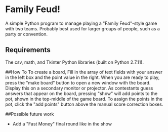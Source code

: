 # Family Feud!
A simple Python program to manage playing a "Family Feud"-style game with two teams. Probably best used for larger groups of people, such as a party or convention.

## Requirements
The csv, math, and Tkinter Python libraries (built on Python 2.7.11).

##How To
To create a board, Fill in the array of text fields with your answer in the left box and the point value in the right. When you are ready to play, press the "make board" button to open a new window with the board. Display this on a secondary monitor or projector. As contestants guess answers that appear on the board, pressing "show" will add points to the pot, shown in the top-middle of the game board. To assign the points in the pot, click the "add points" button above the manual score correction boxes.

##Possible future work
- Add a "Fast Money" final round like in the show
